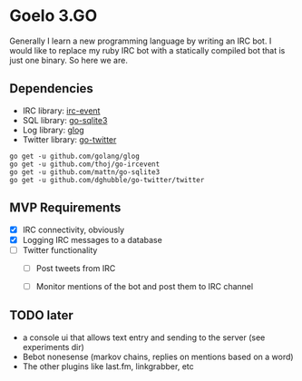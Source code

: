 # Goelo 3.GO

Generally I learn a new programming language by writing an IRC bot. I would like to replace my ruby IRC bot with a statically compiled bot that is just one binary. So here we are.

## Dependencies
- IRC library: [irc-event](https://github.com/thoj/go-ircevent)
- SQL library: [go-sqlite3](https://github.com/mattn/go-sqlite3)
- Log library: [glog](http://github.com/golang/glog)
- Twitter library: [go-twitter](https://github.com/dghubble/go-twitter)

```
go get -u github.com/golang/glog
go get -u github.com/thoj/go-ircevent
go get -u github.com/mattn/go-sqlite3
go get -u github.com/dghubble/go-twitter/twitter
```

## MVP Requirements
- [x] IRC connectivity, obviously
- [x] Logging IRC messages to a database
- [ ] Twitter functionality
    - [ ] Post tweets from IRC
    - [ ] Monitor mentions of the bot and post them to IRC channel


## TODO later
* a console ui that allows text entry and sending to the server (see experiments dir)
* Bebot nonesense (markov chains, replies on mentions based on a word)
* The other plugins like last.fm, linkgrabber, etc

